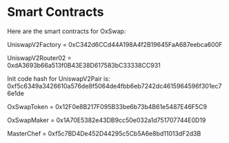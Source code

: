 # Smart Contracts

Here are the smart contracts for OxSwap:

UniswapV2Factory = 0xC342d6CCd44A198A4f2B19645FaA687eebca600F

UniswapV2Router02 = 0xdA3693b66a513f0B43E38D617583bC33338CC931

Init code hash for UniswapV2Pair is: 0xf5c6349a3426610a576de8f5064de4fbb6eb7242dc4615964596f301ec76e1de

OxSwapToken = 0x12F0e8B217F095B33be6b73b4B61e5487E46F5C9

OxSwapMaker = 0x1A70E5382e43DB9cc50e032a1d751707744E0D19

MasterChef = 0xf5c7BD4De452D44295c5Cb5A6e8bd11013dF2d3B
